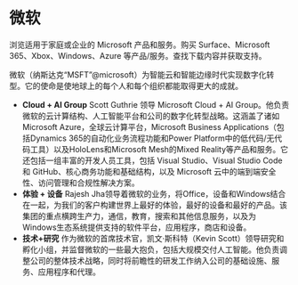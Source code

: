 # 微软

浏览适用于家庭或企业的 Microsoft 产品和服务。购买 Surface、Microsoft 365、Xbox、Windows、Azure 等产品/服务。查找下载内容并获取支持。

微软（纳斯达克“MSFT”@microsoft）为智能云和智能边缘时代实现数字化转型。它的使命是使地球上的每个人和每个组织都能取得更大的成就。

- **Cloud + AI Group**
  Scott Guthrie 领导 Microsoft Cloud + AI Group。他负责微软的云计算结构、人工智能平台和公司的数字化转型战略。这涵盖了诸如Microsoft Azure，全球云计算平台，Microsoft Business Applications（包括Dynamics 365的自动化业务流程功能和Power Platform中的低代码/无代码工具）以及HoloLens和Microsoft Mesh的Mixed Reality等产品和服务。它还包括一组丰富的开发人员工具，包括 Visual Studio、Visual Studio Code 和 GitHub、核心商务功能和基础结构，以及 Microsoft 云中的端到端安全性、访问管理和合规性解决方案。
- **体验 + 设备**
  Rajesh Jha领导着微软的业务，将Office，设备和Windows结合在一起，为我们的客户构建世界上最好的体验，最好的设备和最好的产品。该集团的重点横跨生产力，通信，教育，搜索和其他信息服务，以及为Windows生态系统提供支持的软件平台，应用程序，商店和设备。
- **技术+研究**
  作为微软的首席技术官，凯文·斯科特（Kevin Scott）领导研究和孵化小组，并监督微软的一些最大抱负，包括大规模交付人工智能。他负责调整公司的整体技术战略，同时将前瞻性的研发工作纳入公司的基础设施、服务、应用程序和代理。
